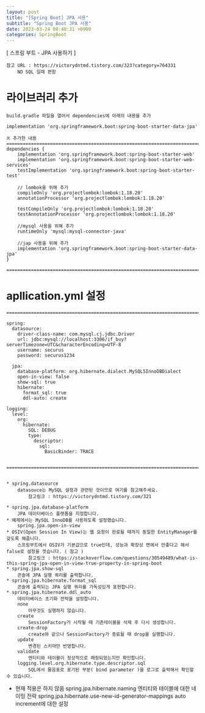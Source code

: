 ```yaml
---
layout: post
title: "[Spring Boot] JPA 사용"
subtitle: "Spring Boot JPA 사용"
date: 2023-03-24 08:40:31 +0900
categories: SpringBoot
---
```

[ 스프링 부트 - JPA 사용하기 ] 
	

	참고 URL : https://victorydntmd.tistory.com/323?category=764331
		NO SQL 일때 편함

# 라이브러리 추가

	build.gradle 파일을 열어서 dependencies에 아래의 내용을 추가

	implementation 'org.springframework.boot:spring-boot-starter-data-jpa'

	※ 추가한 내용
	=====================================================================================================================================================
	dependencies {
		implementation 'org.springframework.boot:spring-boot-starter-web'
		implementation 'org.springframework.boot:spring-boot-starter-web-services'
		testImplementation 'org.springframework.boot:spring-boot-starter-test'
		
		// lombok을 위해 추가
		compileOnly 'org.projectlombok:lombok:1.18.20'
		annotationProcessor 'org.projectlombok:lombok:1.18.20'

		testCompileOnly 'org.projectlombok:lombok:1.18.20'
		testAnnotationProcessor 'org.projectlombok:lombok:1.18.20'

		//mysql 사용을 위해 추가
		runtimeOnly 'mysql:mysql-connector-java'
		
		//jap 사용을 위해 추가
		implementation 'org.springframework.boot:spring-boot-starter-data-jpa'
	}

	=====================================================================================================================================================


# apllication.yml 설정


	=====================================================================================================================================================

	spring:
	  datasource:
		driver-class-name: com.mysql.cj.jdbc.Driver
		url: jdbc:mysql://localhost:3306/if_buy?serverTimezone=UTC&characterEncoding=UTF-8
		username: securus
		password: securus1234

	  jpa:
		database-platform: org.hibernate.dialect.MySQL5InnoDBDialect
		open-in-view: false
		show-sql: true
		hibernate:
		  format_sql: true
		  ddl-auto: create

	logging:
	  level:
		org:
		  hibernate:
			SQL: DEBUG
			type:
			  descriptor:
				sql:
				  BasicBinder: TRACE


	=====================================================================================================================================================


	* spring.datasource
		datasouce는 MySQL 설정과 관련된 것이므로 여기를 참고해주세요.
			참고링크 : https://victorydntmd.tistory.com/321

	* spring.jpa.database-platform
		JPA 데이터베이스 플랫폼을 지정합니다.
	* 예제에서는 MySQL InnoDB를 사용하도록 설정했습니다.
		spring.jpa.open-in-view
	* OSIV(Open Session In View)는 웹 요청이 완료될 때까지 동일한 EntityManager를 갖도록 해줍니다.
		스프링부트에서 OSIV가 기본값으로 true인데, 성능과 확장상 면에서 안좋다고 해서 false로 설정을 껏습니다. ( 참고 )
			참고링크 : https://stackoverflow.com/questions/30549489/what-is-this-spring-jpa-open-in-view-true-property-in-spring-boot
	* spring.jpa.show-sql
		콘솔에 JPA 실행 쿼리를 출력합니다.
	* spring.jpa.hibernate.format_sql
		콘솔에 출력되는 JPA 실행 쿼리를 가독성있게 표현합니다.
	* spring.jpa.hibernate.ddl_auto
		데이터베이스 초기화 전략을 설정합니다.
		none
			아무것도 실행하지 않습니다.
		create
			SessionFactory가 시작될 때 기존테이블을 삭제 후 다시 생성합니다.
		create-drop
			create와 같으나 SessionFactory가 종료될 때 drop을 실행합니다.
		update
			변경된 스키마만 반영합니다.
		validate
			엔티티와 테이블이 정상적으로 매핑되었는지만 확인합니다.
		logging.level.org.hibernate.type.descriptor.sql
			SQL에서 물음표로 표기된 부분( bind parameter )을 로그로 출력해서 확인할 수 있습니다.


- 현재 적용은 하지 않음
	spring.jpa.hibernate.naming
		엔티티와 테이블에 대한 네이밍 전략
	spring.jpa.hibernate.use-new-id-generator-mappings
		auto increment에 대한 설정                                                                                                                                                                                                                                                                                                                                                                                                                                                                                                                                                                                                                                                                                                                                                                                                                                                                                                                                                                                                                                                                                                                                                                                                                                                                                                                                                                                                                                                                                                                                                                                                                                                                                                                                                                                                                                                                                                                                                                                                                                                                                                                                                                                                                                                                                                                                                                                                                                                                                                                                                                                                                                                                                                                                                                                                                                                                                                                                                                                                                                                                                                                                                                                                                                                                              
